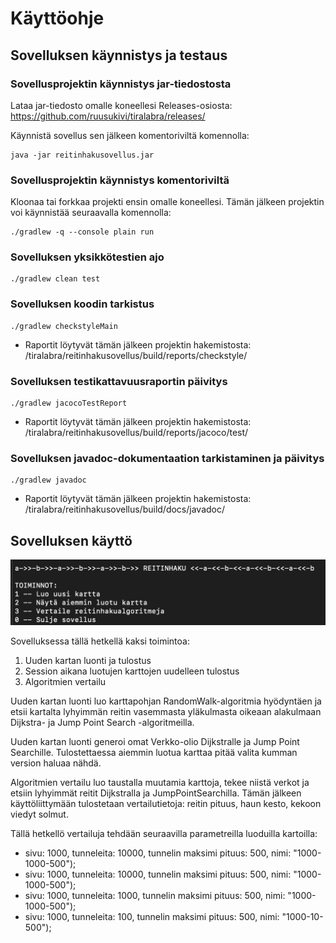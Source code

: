# Käyttöohje

## Sovelluksen käynnistys ja testaus

### Sovellusprojektin käynnistys jar-tiedostosta

Lataa jar-tiedosto omalle koneellesi Releases-osiosta:
https://github.com/ruusukivi/tiralabra/releases/

Käynnistä sovellus sen jälkeen komentoriviltä komennolla: 

    java -jar reitinhakusovellus.jar

### Sovellusprojektin käynnistys komentoriviltä

Kloonaa tai forkkaa projekti ensin omalle koneellesi. Tämän jälkeen projektin voi käynnistää seuraavalla komennolla:

    ./gradlew -q --console plain run

### Sovelluksen yksikkötestien ajo

    ./gradlew clean test

### Sovelluksen koodin tarkistus

    ./gradlew checkstyleMain

- Raportit löytyvät tämän jälkeen projektin hakemistosta: /tiralabra/reitinhakusovellus/build/reports/checkstyle/

### Sovelluksen testikattavuusraportin päivitys

    ./gradlew jacocoTestReport

- Raportit löytyvät tämän jälkeen projektin hakemistosta: /tiralabra/reitinhakusovellus/build/reports/jacoco/test/

### Sovelluksen javadoc-dokumentaation tarkistaminen ja päivitys

    ./gradlew javadoc

- Raportit löytyvät tämän jälkeen projektin hakemistosta: /tiralabra/reitinhakusovellus/build/docs/javadoc/

## Sovelluksen käyttö

![Ohjelman toiminnot](kuvat/toiminnot.png)

Sovelluksessa tällä hetkellä kaksi toimintoa:
1) Uuden kartan luonti ja tulostus
2) Session aikana luotujen karttojen uudelleen tulostus
3) Algoritmien vertailu

Uuden kartan luonti luo karttapohjan RandomWalk-algoritmia hyödyntäen ja etsii kartalta lyhyimmän reitin vasemmasta yläkulmasta oikeaan alakulmaan Dijkstra- ja Jump Point Search -algoritmeilla.

Uuden kartan luonti generoi omat Verkko-olio Dijkstralle ja Jump Point Searchille. Tulostettaessa aiemmin luotua karttaa pitää valita kumman version haluaa nähdä.

Algoritmien vertailu luo taustalla muutamia karttoja, tekee niistä verkot ja etsiin lyhyimmät reitit Dijkstralla ja JumpPointSearchilla. Tämän jälkeen käyttöliittymään tulostetaan vertailutietoja: reitin pituus, haun kesto, kekoon viedyt solmut.

Tällä hetkellö vertailuja tehdään seuraavilla parametreilla luoduilla kartoilla:
- sivu: 1000, tunneleita: 10000, tunnelin maksimi pituus: 500, nimi: "1000-1000-500");
- sivu: 1000, tunneleita: 10000, tunnelin maksimi pituus: 500, nimi: "1000-1000-500");
- sivu: 1000, tunneleita: 1000, tunnelin maksimi pituus: 500, nimi: "1000-1000-500");
- sivu: 1000, tunneleita: 100, tunnelin maksimi pituus: 500, nimi: "1000-10-500");
